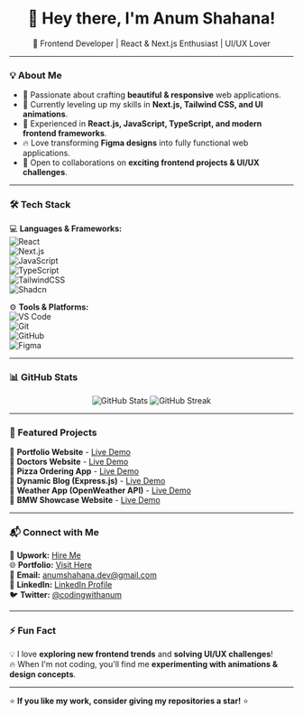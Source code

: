 <h1 align="center">👋 Hey there, I'm Anum Shahana!</h1>
<p align="center">
  🚀 Frontend Developer | React & Next.js Enthusiast | UI/UX Lover
</p>

---

### 💡 About Me  
- 👀 Passionate about crafting **beautiful & responsive** web applications.  
- 🌱 Currently leveling up my skills in **Next.js, Tailwind CSS, and UI animations**.  
- 💼 Experienced in **React.js, JavaScript, TypeScript, and modern frontend frameworks**.  
- 🔥 Love transforming **Figma designs** into fully functional web applications.  
- 💞️ Open to collaborations on **exciting frontend projects & UI/UX challenges**.  

---

### 🛠️ Tech Stack  
💻 **Languages & Frameworks:**  
![React](https://img.shields.io/badge/React-61DAFB?style=for-the-badge&logo=react&logoColor=black)  
![Next.js](https://img.shields.io/badge/Next.js-000000?style=for-the-badge&logo=nextdotjs&logoColor=white)  
![JavaScript](https://img.shields.io/badge/JavaScript-F7DF1E?style=for-the-badge&logo=javascript&logoColor=black)  
![TypeScript](https://img.shields.io/badge/TypeScript-3178C6?style=for-the-badge&logo=typescript&logoColor=white)  
![TailwindCSS](https://img.shields.io/badge/TailwindCSS-06B6D4?style=for-the-badge&logo=tailwindcss&logoColor=white)  
![Shadcn](https://img.shields.io/badge/Shadcn_UI-000000?style=for-the-badge&logo=shadcn&logoColor=white)  

⚙️ **Tools & Platforms:**  
![VS Code](https://img.shields.io/badge/VSCode-007ACC?style=for-the-badge&logo=visualstudiocode&logoColor=white)  
![Git](https://img.shields.io/badge/Git-F05032?style=for-the-badge&logo=git&logoColor=white)  
![GitHub](https://img.shields.io/badge/GitHub-181717?style=for-the-badge&logo=github&logoColor=white)  
![Figma](https://img.shields.io/badge/Figma-F24E1E?style=for-the-badge&logo=figma&logoColor=white)  

---

### 📊 GitHub Stats  
<p align="center">
  <img src="https://github-readme-stats.vercel.app/api?username=codingwithanum&show_icons=true&theme=radical" alt="GitHub Stats">
  <img src="https://github-readme-streak-stats.herokuapp.com/?user=codingwithanum&theme=radical" alt="GitHub Streak">
</p>

---

### 🚀 Featured Projects  
🔹 **Portfolio Website** - [Live Demo](https://portfolio-anum-shahanas-projects.vercel.app/)  
🔹 **Doctors Website** - [Live Demo](https://doctorswebsite-anum-shahanas-projects.vercel.app/)  
🔹 **Pizza Ordering App** - [Live Demo](https://pizzawebsite-anum-shahanas-projects.vercel.app/)  
🔹 **Dynamic Blog (Express.js)** - [Live Demo](https://blogapplication-anum-shahanas-projects.vercel.app/)  
🔹 **Weather App (OpenWeather API)** - [Live Demo](https://weatherapp-anum-shahanas-projects.vercel.app/)  
🔹 **BMW Showcase Website** - [Live Demo](https://bmwdesign-anum-shahanas-projects.vercel.app/)  

---

### 📬 Connect with Me  
💼 **Upwork:** [Hire Me](https://www.upwork.com/freelancers/~01feee2079fb8e18bb?viewMode=1)  
🌐 **Portfolio:** [Visit Here](https://portfolio-anum-shahanas-projects.vercel.app/)  
📧 **Email:** anumshahana.dev@gmail.com  
💬 **LinkedIn:** [LinkedIn Profile](https://www.linkedin.com/in/your-link)  
🐦 **Twitter:** [@codingwithanum](https://twitter.com/your-handle)  

---

### ⚡ Fun Fact  
💡 I love **exploring new frontend trends** and **solving UI/UX challenges**!  
🔥 When I'm not coding, you'll find me **experimenting with animations & design concepts**.  

---

⭐ **If you like my work, consider giving my repositories a star!** ⭐  
